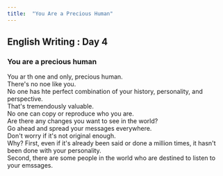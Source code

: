```yaml
---
title:  "You Are a Precious Human"
---
```


## English Writing : Day 4

### You are a precious human

You ar th one and only, precious human.\
There's no noe like you.\
No one has hte perfect combination of your history, personality, and perspective.\
That's tremendously valuable.\
No one can copy or reproduce who you are.\
Are there any changes you want to see in the world?\
Go ahead and spread your messages everywhere.\
Don't worry if it's not original enough.\
Why? First, even if it's already been said or done a million times, it hasn't been done with your personality.\
Second, there are some people in the world who are destined to listen to your emssages.
